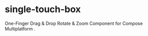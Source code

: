 # single-touch-box
One-Finger Drag &amp; Drop Rotate &amp; Zoom Component for Compose Multiplatform .
